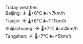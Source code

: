 Today weather:  
Beijing: ☀️   🌡️+6°C 🌬️↘7km/h  
Tianjin: ☀️   🌡️+6°C 🌬️↑11km/h  
Shijiazhuang: ☀️   🌡️+7°C 🌬️↙4km/h  
Tangshan: ☀️   🌡️+7°C 🌬️↗5km/h  
